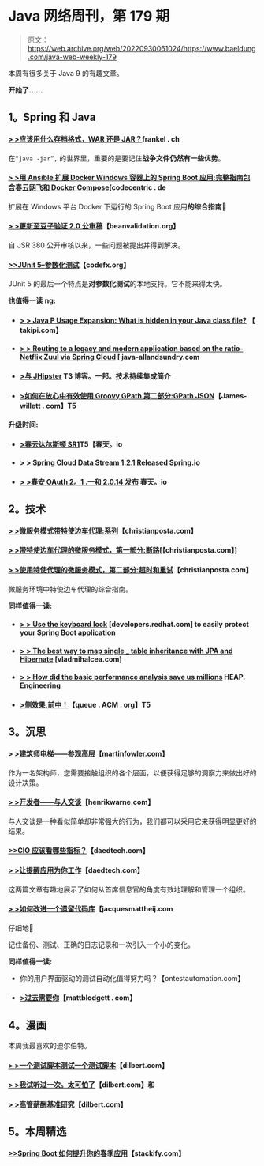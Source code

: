 # Java 网络周刊，第 179 期

> 原文：<https://web.archive.org/web/20220930061024/https://www.baeldung.com/java-web-weekly-179>

本周有很多关于 Java 9 的有趣文章。

**开始了……**

## 1。Spring 和 Java

#### [> >应该用什么存档格式，WAR 还是 JAR？](https://web.archive.org/web/20220526043338/https://blog.frankel.ch/what-archive-format-should-use-war-jar/#gsc.tab=0)frankel . ch

在`“java -jar”,` 的世界里，重要的是要记住**战争文件仍然有一些优势**。

#### [**> >用 Ansible 扩展 Docker Windows 容器上的 Spring Boot 应用:完整指南**包含**春云网飞和 Docker Compose**](https://web.archive.org/web/20220526043338/https://blog.codecentric.de/en/2017/05/ansible-docker-windows-containers-scaling-spring-cloud-netflix-docker-compose/)[codecentric . de

扩展在 Windows 平台 Docker 下运行的 Spring Boot 应用**的综合指南**🙂

#### [> >更新至豆子验证 2.0 公审稿](https://web.archive.org/web/20220526043338/http://beanvalidation.org/news/2017/05/24/bean-validation-2-0-public-review-update/)【beanvalidation.org】

自 JSR 380 公开审核以来，一些问题被提出并得到解决。

#### [**>>JUnit 5–参数化测试**](https://web.archive.org/web/20220526043338/http://blog.codefx.org/libraries/junit-5-parameterized-tests/)【codefx.org】

JUnit 5 的最后一个特点是**对参数化测试**的本地支持。它不能来得太快。

**也值得一读** **ng:**

*   #### [> > Java P Usage Expansion: What is hidden in your Java class file?](https://web.archive.org/web/20220526043338/http://blog.takipi.com/javap-usage-unfolds-whats-hidden-inside-your-java-class-files/) 【 takipi.com】

*   #### [> > Routing to a legacy and modern application based on the ratio-Netflix Zuul via Spring Cloud](https://web.archive.org/web/20220526043338/http://www.java-allandsundry.com/2017/05/ratio-based-routing-to-legacy-and.html) [ java-allandsundry.com

*   #### [>与 JHipster](https://web.archive.org/web/20220526043338/http://blog.ippon.tech/continuous-integration-with-jhipster/) T3 博客。一邦。技术持续集成简介

*   #### [**>如何在放心中有效使用 Groovy GPath 第二部分:GPath JSON**](https://web.archive.org/web/20220526043338/http://james-willett.com/2017/05/rest-assured-gpath-json/)【James-willett . com】T5

**升级时间:**

*   #### [>春云达尔斯顿 SR1](https://web.archive.org/web/20220526043338/https://spring.io/blog/2017/05/24/spring-cloud-dalston-sr1)T5【春天。io

*   #### [> > Spring Cloud Data Stream 1.2.1 Released](https://web.archive.org/web/20220526043338/https://spring.io/blog/2017/05/25/spring-cloud-data-flow-1-2-1-released) Spring.io

*   #### [> >春安 OAuth 2。1 .一和 2.0.14 发布](https://web.archive.org/web/20220526043338/https://spring.io/blog/2017/05/29/spring-security-oauth-2-1-1-and-2-0-14-released) 春天。io

## 2。技术

#### [> >微服务模式带特使边车代理:系列](https://web.archive.org/web/20220526043338/http://blog.christianposta.com/microservices/00-microservices-patterns-with-envoy-proxy-series/)【christianposta.com】

#### [**> >带特使边车代理的微服务模式，第一部分:断路**](https://web.archive.org/web/20220526043338/http://blog.christianposta.com/microservices/01-microservices-patterns-with-envoy-proxy-part-i-circuit-breaking/)[【christianposta.com】]

#### [**> >使用特使代理的微服务模式，第二部分:超时和重试**](https://web.archive.org/web/20220526043338/http://blog.christianposta.com/microservices/02-microservices-patterns-with-envoy-proxy-part-ii-timeouts-and-retries/)【christianposta.com】

微服务环境中特使边车代理的综合指南。

**同样值得一读:**

*   #### [> > Use the keyboard lock](https://web.archive.org/web/20220526043338/https://developers.redhat.com/blog/2017/05/25/easily-secure-your-spring-boot-applications-with-keycloak/) [developers.redhat.com] to easily protect your Spring Boot application

*   #### [**> > The best way to map single _ table inheritance with JPA and Hibernate**](https://web.archive.org/web/20220526043338/https://vladmihalcea.com/2017/05/30/the-best-way-to-map-the-single_table-inheritance-with-jpa-and-hibernate/) [vladmihalcea.com]

*   #### [> > How did the basic performance analysis save us millions](https://web.archive.org/web/20220526043338/http://heap.engineering/basic-performance-analysis-saved-us-millions/) HEAP. Engineering

*   #### [**>侧效果,前中！**](https://web.archive.org/web/20220526043338/http://queue.acm.org/detail.cfm?id=3099561)【queue . ACM . org】T5

## 3。沉思

#### [> >建筑师电梯——参观高层](https://web.archive.org/web/20220526043338/https://martinfowler.com/articles/architect-elevator.html)【martinfowler.com】

作为一名架构师，您需要接触组织的各个层面，以便获得足够的洞察力来做出好的设计决策。

#### [> >开发者——与人交谈](https://web.archive.org/web/20220526043338/https://henrikwarne.com/2017/05/28/developers-talk-to-people/)【henrikwarne.com】

与人交谈是一种看似简单却非常强大的行为，我们都可以采用它来获得明显更好的结果。

#### [**>>CIO 应该看哪些指标？**](https://web.archive.org/web/20220526043338/http://www.daedtech.com/metrics-cio-see/)【daedtech.com】

#### [> >让提醒应用为你工作](https://web.archive.org/web/20220526043338/http://www.daedtech.com/make-alerting-apps-work/)【daedtech.com】

这两篇文章有趣地展示了如何从首席信息官的角度有效地理解和管理一个组织。

#### [> >如何改进一个遗留代码库](https://web.archive.org/web/20220526043338/https://jacquesmattheij.com/improving-a-legacy-codebase)【jacquesmattheij.com

仔细地🙂

记住备份、测试、正确的日志记录和一次引入一个小的变化。

**同样值得一读:**

*   你的用户界面驱动的测试自动化值得努力吗？【ontestautomation.com】
*   #### [**>过去需要你**](https://web.archive.org/web/20220526043338/http://www.mattblodgett.com/2017/05/the-past-needs-you.html)【mattblodgett . com】

## 4。漫画

本周我最喜欢的迪尔伯特。

#### [> >一个测试脚本测试一个测试脚本](https://web.archive.org/web/20220526043338/http://dilbert.com/strip/2011-03-24)【dilbert.com】

#### [> >我试听过一次。太可怕了](https://web.archive.org/web/20220526043338/http://dilbert.com/strip/2010-11-16)【dilbert.com】和

#### [> >高管薪酬基准研究](https://web.archive.org/web/20220526043338/http://dilbert.com/strip/2013-07-03)【dilbert.com】

## 5。本周精选

#### [>>Spring Boot 如何提升你的春季应用](https://web.archive.org/web/20220526043338/https://stackify.com/spring-boot-level-up/)【stackify.com】